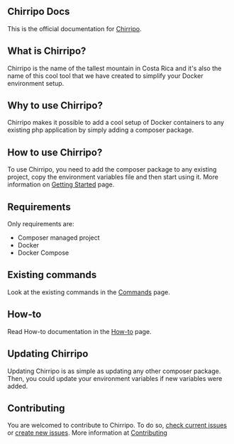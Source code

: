 ## Chirripo Docs

This is the official documentation for [Chirripo](https://chirripo.dev).

## What is Chirripo?

Chirripo is the name of the tallest mountain in Costa Rica and it's also the name of this cool tool that we have created to simplify your Docker environment setup.

## Why to use Chirripo?

Chirripo makes it possible to add a cool setup of Docker containers to any existing php application by simply adding a composer package.

## How to use Chirripo?

To use Chirripo, you need to add the composer package to any existing project, copy the environment variables file and then start using it. More information on [Getting Started](getting-started) page.

## Requirements

Only requirements are:

- Composer managed project
- Docker
- Docker Compose

## Existing commands

Look at the existing commands in the [Commands](commands) page.

## How-to

Read How-to documentation in the [How-to](how-to) page.

## Updating Chirripo

Updating Chirripo is as simple as updating any other composer package. Then, you could update your environment variables if new variables were added. 

## Contributing

You are welcomed to contribute to Chirripo. To do so, [check current issues](https://github.com/chirripo/chirripo/issues) or [create new issues](https://github.com/chirripo/chirripo/issues/new). More information at [Contributing](contributing)
